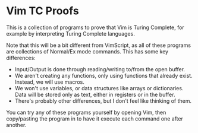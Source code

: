 # Vim TC Proofs

This is a collection of programs to prove that Vim is Turing Complete, for example by interpreting Turing Complete languages.

Note that this will be a bit different from VimScript, as all of these programs are collections of Normal/Ex mode commands. This has some key differences:

* Input/Output is done through reading/writing to/from the open buffer.
* We aren't creating any functions, only using functions that already exist. Instead, we will use macros.
* We won't use variables, or data structures like arrays or dictionaries. Data will be stored only as text, either in registers or in the buffer.
* There's probably other differences, but I don't feel like thinking of them.

You can try any of these programs yourself by opening Vim, then copy/pasting the program in to have it execute each command one after another.
